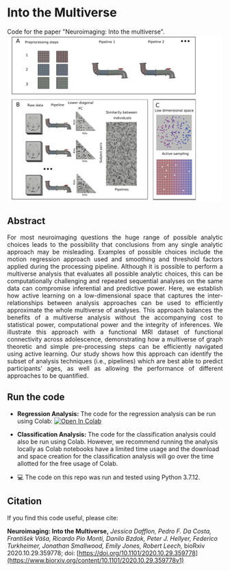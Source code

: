 # Into the Multiverse

Code for the paper "Neuroimaging: Into the multiverse".
![Image](figures/overview_analysis.png)

## Abstract
<p align="justify">
For most neuroimaging questions the huge range of possible analytic choices leads to the possibility that conclusions from any single analytic approach may be misleading. Examples of possible choices include the motion regression approach used and smoothing and threshold factors applied during the processing pipeline. Although it is possible to perform a multiverse analysis that evaluates all possible analytic choices, this can be computationally challenging and repeated sequential analyses on the same data can compromise inferential and predictive power. Here, we establish how active learning on a low-dimensional space that captures the inter-relationships between analysis approaches can be used to efficiently approximate the whole multiverse of analyses. This approach balances the benefits of a multiverse analysis without the accompanying cost to statistical power, computational power and the integrity of inferences. We illustrate this approach with a functional MRI dataset of functional connectivity across adolescence, demonstrating how a multiverse of graph theoretic and simple pre-processing steps can be efficiently navigated using active learning. Our study shows how this approach can identify the subset of analysis techniques (i.e., pipelines) which are best able to predict participants’ ages, as well as allowing the performance of different approaches to be quantified.
</p>

## Run the code
- **Regression Analysis:** The code for the regression analysis can be run using
  Colab: [![Open In Colab](https://colab.research.google.com/assets/colab-badge.svg)](https://colab.research.google.com/github/Mind-the-Pineapple/into-the-multiverse/blob/master/notebooks/multiverse_analysis_regression.ipynb)

- **Classification Analysis:** The code for the classification analysis could
  also be run using Colab. However, we recommend running the analysis locally
  as Colab notebooks have a limited time usage and the download and space
  creation for the classification analysis will go over the time allotted for the
  free usage of Colab.

- :computer: The code on this repo was run and tested using Python 3.7.12. 

## Citation
If you find this code useful, please cite:

**Neuroimaging: Into the Multiverse,**
*Jessica Dafflon, Pedro F. Da Costa, František Váša, Ricardo Pio Monti, Danilo Bzdok, Peter J. Hellyer, Federico Turkheimer, Jonathan Smallwood, Emily Jones, Robert Leech,* bioRxiv 2020.10.29.359778; doi: [https://doi.org/10.1101/2020.10.29.359778](https://www.biorxiv.org/content/10.1101/2020.10.29.359778v1)

